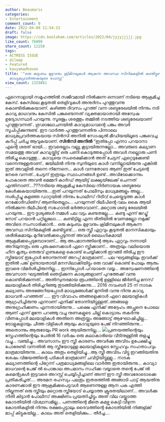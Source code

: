 ```yaml
---
author: Beaumaris
categories:
- Entertainment
comment_count: 0
date: 2022-04-09 11:54:13
draft: false
image: https://cdn.boolokam.com/articles/2022/04/jyjyjjjjj.jpg
like_count: 76009
share_count: 12250
tags:
- ACTRESS ISSUE
- dileep
- Featured
- kavyamadhavan
title: '"ഒരു കുടുംബം മുഴുവനും ക്രിമിനലുകൾ ആകുന്ന അവസ്ഥ സിനിമകളിൽ കണ്ടിട്ടുണ്ട്…",
  മാധ്യമപ്രവർത്തകയുടെ പോസ്റ്റ്'
view_count: 1329881
---
```


ഏറെനാളായി സമൂഹത്തിൽ സജീവമായി നിൽക്കുന്ന ഒന്നാണ് നടിയെ ആക്രമിച്ച കേസ്. കേസിലെ കൂടുതല്‍ തെളിവുകള്‍ അനുദിനം പുറത്തുവന്നു കൊണ്ടിരിക്കുകയാണ്. കഴിഞ്ഞ ദിവസം പുറത്ത് വന്ന ശബ്ദരേഖയില്‍ നിന്നും നടി കാവ്യ മാധവനും കേസില്‍ പങ്കുണ്ടെന്നത് വ്യക്തമായാതായി അന്വേഷ ഉദ്യോഗസ്ഥർ പറയുന്നു. സൂരജും ശരത്തും തമ്മില്‍ നടത്തിയ ശബ്ദരേഖയാണ് പുറത്തുവന്നത് . ഗൂഢാലോചനയില്‍ കാവ്യമാധവന്റെ പങ്കും അവർ സൂചിപ്പിക്കുന്നുണ്ട്. ഈ വാര്‍ത്ത പുറത്തുവന്നതിനു പിന്നാലെ മാധ്യമപ്രവര്‍ത്തകയായ സിന്‍സി അനില്‍ സോഷ്യല്‍ മീഡിയയിലൂടെ പങ്കുവെച്ച കുറിപ്പ് ചർച്ച ആവുകയാണ്. **സിന്‍സി അനില്‍** “ഇതിപ്പോ എന്നാ പറയാനാ എന്റെ ശരത് ഭായി…. ഇവരെല്ലാം വല്ല്യ കൂട്ടായിരുന്നല്ലോ… അവരുടെ കല്യാണ സമയത്തു അവര് കാവ്യയ്ക്കിട്ട് ഒരു പണി കൊടുത്തപ്പോൾ അവൾ നല്ലൊരു പണി തിരിച്ചു കൊടുത്തു… കാവ്യയെ സംരെക്ഷിക്കാൻ അത് ചേട്ടന് ഏറ്റെടുക്കേണ്ടി വന്നെന്നുള്ളതാണ്.. ജയിലിൽ നിന്നു സുനിയുടെ കാൾ വന്നില്ലായിരുന്നു എങ്കിൽ ഇത് അവളിൽ തന്നെ നിന്നേനെ… കാൾ വന്നതോടെ ആണ് ഇത് ചേട്ടന്റെ നേരെ വന്നത്…ചേട്ടന് ഇത്രയും സ്ഥാപനങ്ങൾ ഉണ്ട്…അവിടേക്കൊന്നും പോകാതെ അവൻ മെമ്മറി കാർഡ് ആയിട്ട് ലക്ഷ്യയിലേക്ക് ചെന്നത് എന്തിനാണ്….???നടിയെ ആക്രമിച്ച കേസിലെ നിർണായക ശബ്ദരേഖ കേൾക്കുകയായിരുന്നു….ഇത് പറയുന്നത് പോലീസും മാധ്യമങ്ങളും അല്ല…നശിപ്പിച്ചു കളഞ്ഞ ഡാറ്റയിൽ നിന്നും പോലീസ് റിട്രീവ് ചെയ്തെടുത്ത കാൾ റെക്കോർഡിങ്സ് ആണിതെല്ലാം… പറയുന്നത് ദിലീപിന്റെ വലം കൈ ആയി നിൽക്കുന്ന ദിലീപിന്റെ സഹോദരി ഭർത്താവാണ്…മറ്റൊരു ശബ്ദ രേഖയിൽ പറയുന്നു… ഈ ദൃശ്യങ്ങൾ നമ്മൾ പല വട്ടം കണ്ടതല്ലേ….. കണ്ടു എന്ന് ജഡ്ജ് നോട്‌ പറയാൻ പറ്റില്ലലോ….. കണ്ടിട്ടില്ല എന്ന രീതിയിൽ വേണമല്ലോ നമുക്ക് അവിടെ സംസാരിക്കാൻ… ഒരു കുടുംബം മുഴുവനും ക്രിമിനലുകൾ ആകുന്ന അവസ്ഥ സിനിമകളിൽ കണ്ടിട്ടുണ്ട്…. ഒരു സ്ത്രീ ഏറ്റവും കൂടുതൽ മാനസികമായും ശരീരികമായും മുറിവേൽക്കപ്പെടുന്നത് അവൾ ലൈംഗികമായി ആക്രമിക്കപ്പെടുമ്പോഴാണ്… ആ അപമാനത്തിന്റെ ആഴം ഏറ്റവും നന്നായി അറിയുന്നതും ഒരു പുരുഷനെക്കാൾ ഏറെ സ്ത്രീക്കാണ്… അത്രയും വലിയൊരു ഹീന കൃത്യം തെരുവ് ഗുണ്ടകളെ കൊണ്ട് ചെയ്യിക്കാൻ ഇറങ്ങി തിരിച്ച ഈ സ്ത്രീയോട് ഇപ്പോൾ തോന്നുന്നത് അറപ്പ്‌ മാത്രമാണ്… പല ഘട്ടങ്ങളിലും ഇവർക്ക് ഇതിൽ പങ്ക് ഉണ്ടായതായി മനസിലാക്കിയിട്ടും ഒരു വാക്ക് കൊണ്ട് പോലും ആരും ഇവരെ വിമർശിച്ചിരുന്നില്ല…. ഇന്നിപ്പോൾ പറയാതെ വയ്യ… അന്വേഷണത്തിന്റെ അവസാന ഘട്ടത്തിൽ ഞെട്ടിക്കുന്ന കാര്യങ്ങളാണ് പുറത്തേക്ക് വന്നു കൊണ്ടിരിക്കുന്നത്… അതിസുന്ദരമായ രൂപത്തിന്റെ ഉള്ളിലെ ജീർണിച്ച മനസ് മലയാളികൾ തിരിച്ചറിഞ്ഞു തുടങ്ങിയിരിക്കുന്നു…. 2016 നവംബർ 25 ന് നാടക കല്യാണം അരങ്ങേറിയപ്പോൾ മാധ്യമങ്ങൾക്ക് മുന്നിൽ വന്നു നിന്നു കാവ്യ മാധവൻ പറഞ്ഞത് ….. ഈ വിവാഹം ഞങ്ങളെക്കാൾ ഏറെ മലയാളികൾ ആഗ്രഹിച്ചിരുന്നു എന്നാണ് എനിക്ക് തോന്നിയിട്ടുള്ളത്..ഞങ്ങളെ അനുഗ്രഹിക്കണം എന്നതായിരുന്നു… പക്ഷെ എനിക്ക് അദ്ദേഹം അച്ഛനെ പോലെ ആണ് എന്ന് മുന്നേ പറഞ്ഞു വച്ച നുണകളുടെ ചില്ല് കൊട്ടാരം തകർന്നു വീണപ്പോൾ മലയാളികൾ അതിനെ അത്രയ്ക്കും അങ്ങോട്ട്‌ ആഘോഷിച്ചില്ല… ട്രോളുകളായും ചീത്ത വിളികൾ ആയും കാവ്യയുടെ പേജ് നിറഞ്ഞിരുന്നു… അതൊന്നും ആരുടേയും PR work ആയിരുന്നില്ല…. ![](https://cdn.boolokam.com/articles/2022/04/jyjyjjjjj.jpg)പ്രണയത്തിന്റെയും സ്നേഹത്തിന്റെയും പേരിൽ 16 വർഷം ഒരു കലാകാരിയെ വീടിനുള്ളിൽ തളച്ചു വച്ചു… വഞ്ചിച്ചു… അവസാനം ഈ സ്ത്രീ കാരണം അവർക്കു അവിടം ഉപേക്ഷിച്ചു പോരേണ്ടി വന്നതിൽ ആ സ്ത്രീയോടുള്ള മലയാളികളുടെ സ്നേഹവും സഹതാപവും മാത്രമായിരുന്നു…. കാലം അതും തെളിയിച്ചു…ആ സ്ത്രീ അവിടം വിട്ടു ഇറങ്ങിയതിനു ശേഷം വിജയത്തിന്റെ പടികൾ മാത്രമാണ് ചവിട്ടിയിട്ടുള്ളു… നാടക കല്യാണത്തിന്റെ പിറ്റേന്ന് പത്രമാധ്യമങ്ങളിലെ വാർത്ത ഇതായിരുന്നു… കാവ്യാ മാധവന്റെ പേജ് ൽ പൊങ്കാല അപമാനം സഹിക്ക വയ്യാതെ തന്റെ പേജ് ൽ കമെന്റുകൾ ഇട്ടവരെ അറസ്റ്റ് ചെയ്യിപ്പിച്ചാണ് അന്ന് ഈ സ്ത്രീ അവരോടൊക്കെ പ്രതികരിച്ചത്…. അരമന രഹസ്യം പലതും ഇതരത്തിൽ അങ്ങാടി പാട്ട് ആയതിനു കാരണക്കാരി ഈ ആക്രമിക്കപെട്ടവൾ ആണെന്നുള്ള ആന പക എത്തി നില്കുന്നത് ഒരു സ്ത്രീയും മറ്റൊരു സ്ത്രീയോട് ചെയ്യാത്ത ക്രൂരതയിലാണ്… അവൾക്കു നീതി കിട്ടാൻ പോലീസ് അക്ഷീണം പ്രയത്നിച്ചിട്ടും അത് വില വയ്ക്കാത്ത കോടതിയിൽ വിശ്വാസമില്ല… പണത്തിന്റെ മീതെ കമഴ്ന്നു കെട്ടി വീഴുന്ന കോടതികളിൽ നിന്നും രക്ഷപ്പെട്ടാലും ദൈവത്തിന്റെ കോടതിയിൽ നിങ്ങള്ക്ക് മാപ്പ് കിട്ടുകയില്ല… കാലം അത് തെളിയിക്കും… തീർച്ച….